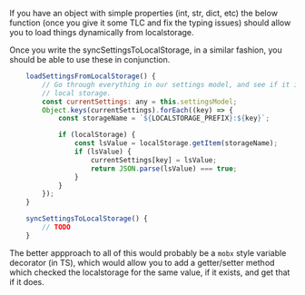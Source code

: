 If you have an object with simple properties (int, str, dict, etc) the below function (once you give it some TLC and fix the typing issues) should allow you to load things dynamically from localstorage.

Once you write the syncSettingsToLocalStorage, in a similar fashion, you should be able to use these in conjunction.

```javascript
    loadSettingsFromLocalStorage() {
        // Go through everything in our settings model, and see if it is cached in our
        // local storage.
        const currentSettings: any = this.settingsModel;
        Object.keys(currentSettings).forEach((key) => {
            const storageName = `${LOCALSTORAGE_PREFIX}:${key}`;

            if (localStorage) {
                const lsValue = localStorage.getItem(storageName);
                if (lsValue) {
                    currentSettings[key] = lsValue;
                    return JSON.parse(lsValue) === true;
                }
            }
        });
    }

    syncSettingsToLocalStorage() {
        // TODO
    }
```

The better appproach to all of this would probably be a `mobx` style variable decorator (in TS), which would allow you to add a getter/setter method which checked the localstorage for the same value, if it exists, and get that if it does.
